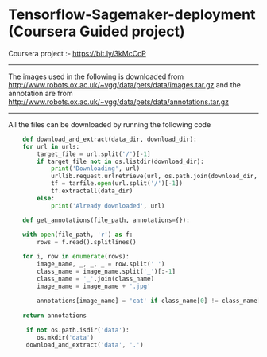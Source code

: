 # Tensorflow-Sagemaker-deployment (Coursera Guided project)
Coursera project :- https://bit.ly/3kMcCcP

---

The images used in the following is downloaded from http://www.robots.ox.ac.uk/~vgg/data/pets/data/images.tar.gz
and the annotation are from http://www.robots.ox.ac.uk/~vgg/data/pets/data/annotations.tar.gz

---

All the files can be downloaded by running the following code

```python
    def download_and_extract(data_dir, download_dir):
    for url in urls:
        target_file = url.split('/')[-1]
        if target_file not in os.listdir(download_dir):
            print('Downloading', url)
            urllib.request.urlretrieve(url, os.path.join(download_dir, target_file))
            tf = tarfile.open(url.split('/')[-1])
            tf.extractall(data_dir)
        else:
            print('Already downloaded', url)
```


```python
    def get_annotations(file_path, annotations={}):
    
    with open(file_path, 'r') as f:
        rows = f.read().splitlines()

    for i, row in enumerate(rows):
        image_name, _, _, _ = row.split(' ')
        class_name = image_name.split('_')[:-1]
        class_name = '_'.join(class_name)
        image_name = image_name + '.jpg'
        
        annotations[image_name] = 'cat' if class_name[0] != class_name[0].lower() else 'dog'
    
    return annotations
```



```python
     if not os.path.isdir('data'):
        os.mkdir('data')
     download_and_extract('data', '.')
```
